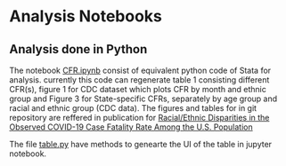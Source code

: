 # Analysis Notebooks


## Analysis done in Python

The notebook [CFR.ipynb](./CFR.ipynb) consist of equivalent python code of Stata for analysis. currently this code can regenerate table 1 consisting different CFR(s), figure 1 for CDC dataset which plots CFR by month and ethnic group and Figure 3 for State-specific CFRs, separately by age group and racial and ethnic group (CDC data). The figures and tables for in git repository are reffered in publication for [Racial/Ethnic Disparities in the Observed COVID-19 Case Fatality Rate Among the U.S. Population](https://www.medrxiv.org/content/10.1101/2022.03.01.22271708v1.full.pdf)


The file [table.py](./table.py) have methods to genearte the UI of the table in jupyter notebook.